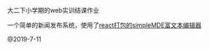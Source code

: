 大二下小学期的web实训结课作业

一个简单的新闻发布系统，使用了[react打包的simpleMDE富文本编辑器](https://github.com/Varpc/misc/tree/master/simpleMDE-react)

@2019-7-11